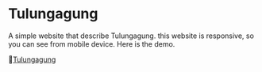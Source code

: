 # Tulungagung
A simple website that describe Tulungagung. this website is responsive, so you can see from mobile device. Here is the demo.

🔗[Tulungagung](https://raw.githack.com/price220903/Tulungagung/main/index.html)

